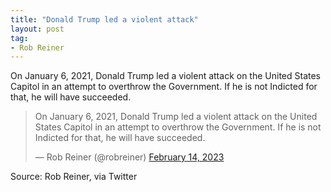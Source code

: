 ```yaml
---
title: "Donald Trump led a violent attack"
layout: post
tag:
- Rob Reiner
---
```


On January 6, 2021, Donald Trump led a violent attack on the United States Capitol in an attempt to overthrow the Government. If he is not Indicted for that, he will have succeeded.

<blockquote class="twitter-tweet"><p lang="en" dir="ltr">On January 6, 2021, Donald Trump led a violent attack on the United States Capitol in an attempt to overthrow the Government. If he is not Indicted for that, he will have succeeded.</p>&mdash; Rob Reiner (@robreiner) <a href="https://twitter.com/robreiner/status/1625492872366817283?ref_src=twsrc%5Etfw">February 14, 2023</a></blockquote> <script async src="https://platform.twitter.com/widgets.js" charset="utf-8"></script>

Source: Rob Reiner, via Twitter
